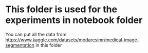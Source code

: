 # This folder is used for the experiments in notebook folder

You can put all the data from https://www.kaggle.com/datasets/modaresimr/medical-image-segmentation in this folder 